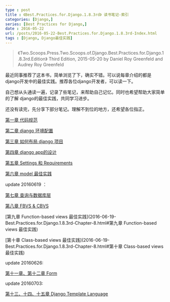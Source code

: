 ```yaml
---
type : post
title : 《Best.Practices.for.Django.1.8.3rd》 读书笔记-索引
categories: [Django,] 
series: [Best Practices for Django,]
date : 2016-05-22 
url: /posts/2016-05-22-Best.Practices.for.Django.1.8.3rd-Index.html 
tags : [Django, Django最佳实践]
---
```


>《Two.Scoops.Press.Two.Scoops.of.Django.Best.Practices.for.Django.1.8.3rd.Edition》
>Third Edition, 2015-05-20
>by Daniel Roy Greenfeld and Audrey Roy Greenfeld

最近同事推荐了这本书，简单浏览了下，确实不错。可以说每章介绍的都是django开发中的最佳实践。推荐各位django开发者，可以读一下。

自己想从头通读一遍，记录了些笔记，来帮助自己记忆。同时也希望帮助大家简单的了解 django的最佳实践，共同学习进步。

还没有读完，先分享下部分笔记。理解不到位的地方，还希望各位指正。
<!-- more -->

[第一章 代码规范](2016-05-22-Best.Practices.for.Django.1.8.3rd-Chapter-1.html)

[第二章  django 环境配置](2016-05-22-Best.Practices.for.Django.1.8.3rd-Chapter-2.html)

[第三章 如何布局 django 项目](2016-05-22-Best.Practices.for.Django.1.8.3rd-Chapter-3.html)

[第四章 django app的设计](2016-05-22-Best.Practices.for.Django.1.8.3rd-Chapter-4.html)

[第五章 Settings 和 Requirements](2016-05-22-Best.Practices.for.Django.1.8.3rd-Chapter-5.html)

[第六章 model 最佳实践](2016-05-22-Best.Practices.for.Django.1.8.3rd-Chapter-6.html)

update 20160619 ：

[第七章 查询与数据库层](2016-06-19-Best.Practices.for.Django.1.8.3rd-Chapter-7.html)

[第八章 FBVS & CBVS](2016-06-19-Best.Practices.for.Django.1.8.3rd-Chapter-8.html)

[第九章 Function-based views 最佳实践](2016-06-19-Best.Practices.for.Django.1.8.3rd-Chapter-8.html#第九章 Function-based views 最佳实践)

[第十章 Class-based views 最佳实践](2016-06-19-Best.Practices.for.Django.1.8.3rd-Chapter-8.html#第十章 Class-based views 最佳实践)

update 20160626:

[第十一章、第十二章 Form ](2016-06-26-Best.Practices.for.Django.1.8.3rd-Chapter-9.html)

update 20160703:

[第十三、十四、十五章 Django Template Language](2016-07-02-Best.Practices.for.Django.1.8.3rd-Chapter-10.html)